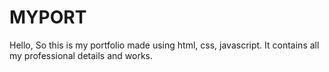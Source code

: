 # MYPORT
Hello, 
  So this is my portfolio made using html, css, javascript. It contains all my professional details and works.
